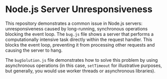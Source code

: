 # Node.js Server Unresponsiveness

This repository demonstrates a common issue in Node.js servers: unresponsiveness caused by long-running, synchronous operations blocking the event loop.  The `bug.js` file shows a server that performs a computationally intensive task directly within the request handler. This blocks the event loop, preventing it from processing other requests and causing the server to hang.

The `bugSolution.js` file demonstrates how to solve this problem by using asynchronous operations (in this case, `setTimeout` for illustrative purposes, but generally, you would use worker threads or asynchronous libraries).